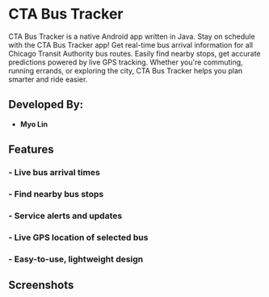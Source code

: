 # CTA Bus Tracker

CTA Bus Tracker is a native Android app written in Java. Stay on schedule with the CTA Bus Tracker app! Get real-time bus arrival 
information for all Chicago Transit Authority bus routes. Easily find nearby stops, get accurate predictions powered by live GPS
tracking. Whether you're commuting, running errands, or exploring the city, CTA Bus Tracker helps you plan smarter and ride easier.

## Developed By:

- **Myo Lin**

## Features

### - Live bus arrival times
### - Find nearby bus stops
### - Service alerts and updates
### - Live GPS location of selected bus
### - Easy-to-use, lightweight design

## Screenshots
